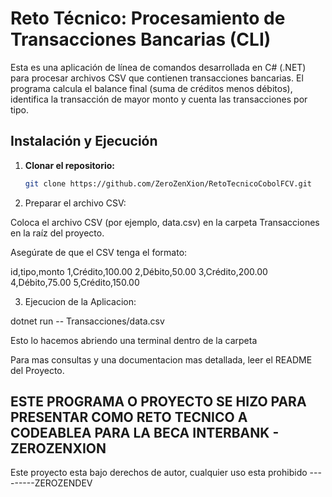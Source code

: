 # Reto Técnico: Procesamiento de Transacciones Bancarias (CLI)

Esta es una aplicación de línea de comandos desarrollada en C# (.NET) para procesar archivos CSV que contienen transacciones bancarias. El programa calcula el balance final (suma de créditos menos débitos), identifica la transacción de mayor monto y cuenta las transacciones por tipo.

## Instalación y Ejecución

1. **Clonar el repositorio:**
   ```bash
   git clone https://github.com/ZeroZenXion/RetoTecnicoCobolFCV.git
2. Preparar el archivo CSV:

Coloca el archivo CSV (por ejemplo, data.csv) en la carpeta Transacciones en la raíz del proyecto.

Asegúrate de que el CSV tenga el formato:

id,tipo,monto
1,Crédito,100.00
2,Débito,50.00
3,Crédito,200.00
4,Débito,75.00
5,Crédito,150.00


3. Ejecucion de la Aplicacion:

dotnet run -- Transacciones/data.csv

Esto lo hacemos abriendo una terminal dentro de la carpeta

Para mas consultas y una documentacion mas detallada, leer el README del Proyecto.



## ESTE PROGRAMA O PROYECTO SE HIZO PARA PRESENTAR COMO RETO TECNICO A CODEABLEA PARA LA BECA INTERBANK - ZEROZENXION

Este proyecto esta bajo derechos de autor, cualquier uso esta prohibido  ---------ZEROZENDEV

